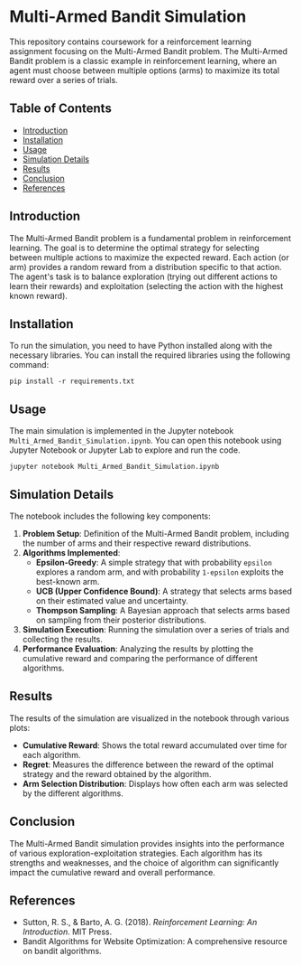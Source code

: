 # Multi-Armed Bandit Simulation

This repository contains coursework for a reinforcement learning assignment focusing on the Multi-Armed Bandit problem. The Multi-Armed Bandit problem is a classic example in reinforcement learning, where an agent must choose between multiple options (arms) to maximize its total reward over a series of trials.

## Table of Contents

- [Introduction](#introduction)
- [Installation](#installation)
- [Usage](#usage)
- [Simulation Details](#simulation-details)
- [Results](#results)
- [Conclusion](#conclusion)
- [References](#references)

## Introduction

The Multi-Armed Bandit problem is a fundamental problem in reinforcement learning. The goal is to determine the optimal strategy for selecting between multiple actions to maximize the expected reward. Each action (or arm) provides a random reward from a distribution specific to that action. The agent's task is to balance exploration (trying out different actions to learn their rewards) and exploitation (selecting the action with the highest known reward).

## Installation

To run the simulation, you need to have Python installed along with the necessary libraries. You can install the required libraries using the following command:

``` pip install -r requirements.txt ```

## Usage

The main simulation is implemented in the Jupyter notebook `Multi_Armed_Bandit_Simulation.ipynb`. You can open this notebook using Jupyter Notebook or Jupyter Lab to explore and run the code.

``` jupyter notebook Multi_Armed_Bandit_Simulation.ipynb ```

## Simulation Details

The notebook includes the following key components:

1. **Problem Setup**: Definition of the Multi-Armed Bandit problem, including the number of arms and their respective reward distributions.
2. **Algorithms Implemented**:
   - **Epsilon-Greedy**: A simple strategy that with probability `epsilon` explores a random arm, and with probability `1-epsilon` exploits the best-known arm.
   - **UCB (Upper Confidence Bound)**: A strategy that selects arms based on their estimated value and uncertainty.
   - **Thompson Sampling**: A Bayesian approach that selects arms based on sampling from their posterior distributions.
3. **Simulation Execution**: Running the simulation over a series of trials and collecting the results.
4. **Performance Evaluation**: Analyzing the results by plotting the cumulative reward and comparing the performance of different algorithms.

## Results

The results of the simulation are visualized in the notebook through various plots:

- **Cumulative Reward**: Shows the total reward accumulated over time for each algorithm.
- **Regret**: Measures the difference between the reward of the optimal strategy and the reward obtained by the algorithm.
- **Arm Selection Distribution**: Displays how often each arm was selected by the different algorithms.

## Conclusion

The Multi-Armed Bandit simulation provides insights into the performance of various exploration-exploitation strategies. Each algorithm has its strengths and weaknesses, and the choice of algorithm can significantly impact the cumulative reward and overall performance.

## References

- Sutton, R. S., & Barto, A. G. (2018). *Reinforcement Learning: An Introduction*. MIT Press.
- Bandit Algorithms for Website Optimization: A comprehensive resource on bandit algorithms.
